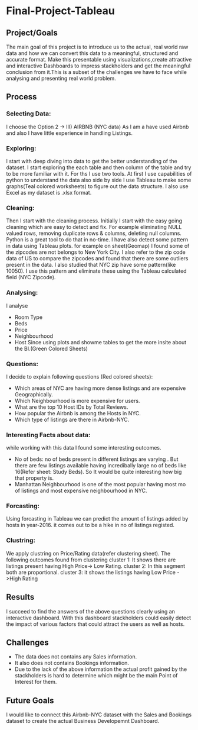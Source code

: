 # Final-Project-Tableau

## Project/Goals
The main goal of this project is to introduce us to the actual, real world raw data and how we can convert this data to a meaningful, structured and accurate format.
Make this presentable using visualizations,create attractive and interactive Dashboards to impress stackholders and get the meaningful conclusion from it.This is a subset of the challenges we have to face while analysing and presenting real world problem.

## Process
### Selecting Data: 
I choose the Option 2 -> III) AIRBNB (NYC data)
As I am a have used Airbnb and also I have little experience in handling Listings.
### Exploring: 
I start with deep diving into data to get the better understanding of the dataset. I start exploring the each table and then column of the table and try to be more familiar with it. For ths I use two tools. At first I use capabilities of python to understand the data also side by side I use Tableau to make some graphs(Teal colored worksheets) to figure out the data structure. I also use Excel as my dataset is .xlsx format.
### Cleaning:
Then I start with the cleaning process. Initially I start with the easy going cleaning which are easy to detect and fix. For example eliminating NULL valued rows, removing duplicate rows & columns, deleting null columns. Python is a great tool to do that in no-time. I have also detect some pattern in data using Tableau plots. for example on sheet(Geomap) I found some of the zipcodes are not belongs to New York City. I also refer to the zip code data of US to compare the zipcodes and found that there are some outliers present in the data. I also studied that NYC zip have some pattern(like 10050). I use this pattern and eliminate these using the Tableau calculated field (NYC Zipcode).
### Analysing:
I analyse 
  - Room Type 
  - Beds
  - Price
  - Neighbourhood
  - Host Since
  using plots and showme tables to get the more insite about the BI.(Green Colored Sheets)
### Questions:
I decide to explain following questions (Red colored sheets):
 - Which areas of NYC are having more dense listings and are expensive Geographically.
 - Which Neighbourhood is more expensive for users.
 - What are the top 10 Host IDs by Total Reviews.
 - How popular the Airbnb is among the Hosts in NYC.
 - Which type of listings are there in Airbnb-NYC.
### Interesting Facts about data:
while working with this data I found some interesting outcomes.
- No of beds: no of beds present in different listings are varying . But there are few listings available having incredibally large no of beds like 16(Refer sheet: Study Beds). So It would be quite interesting how big that property is.
- Manhattan Neighbourhood is one of the most popular having most mo of listings and most expensive neighbourhood in NYC.
### Forcasting: 
Using forcasting in Tableau we can predict the amount of listings added by hosts in year-2016. it comes out to be a hike in no of listings registed.
### Clustring:
We apply clustring on Price/Rating data(refer clustering sheet). The following outcomes found from clustering
cluster 1: It shows there are listings present having High Price-> Low Rating.
cluster 2: In this segment both are proportional.
cluster 3: it shows the listings having Low Price ->High Rating
## Results
I succeed to find the answers of the above questions clearly using an interactive dashboard. With this dashboard stackholders could easily detect the impact of various factors that could attract the users as well as hosts.

## Challenges 
- The data does not contains any Sales information.
- It also does not contains Bookings information.
- Due to the lack of the above information the actual profit gained by the stackholders is hard to determine which might be the main Point of Interest for them.

## Future Goals
I would like to connect this Airbnb-NYC dataset with the Sales and Bookings dataset to create the actual Business Developemnt Dashboard.
